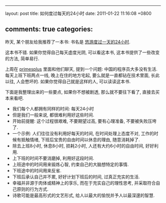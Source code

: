 
---
layout: post
title: 如何度过每天的24小时
date: 2011-01-22 11:16:08 +0800

comments: true
categories: 
---

昨天, 某个朋友给我推荐了一本书: 书名是
[悠游度过一天的24小时](http://book.douban.com/subject/4243207/).

这本书不错. 如果你觉得自己每天虚度光阴, 可以看这本书,
这本书提供了一些改变的方法, 简单易行.

上周在 [primesplus](http://www.primesplus.com/) 里面和他们聊天,
提到一个问题: 中国的程序员大多没有生活. 每天上班下班两点一线,
晚上在住的地方宅起, 要么就是一直都钻在技术里面, 长此以往, 人会憋坏的.
如果你觉得自己就是这样的人, 可以读读这本书.

下面是我整理出来的一些要点, 如果你不想被剧透, 那么就不要往下看了,
直接去买本来看吧.

-   我们每个人都拥有同样的时间: 每天24小时
-   但是我们一般来说, 都很难利用好这些时间.
-   开始前提醒: 这个过程很艰难, 不要期望过高, 要有心理准备,
    不要被失败压垮了.
-   一个示例: 人们往往没有利用好每天的时间, 在时间处理上态度不对,
    工作的时候有抵触情绪, 下班后宝贵的自由时间以休息的理由,
    随意消耗掉了.
-   除去上班8小时, 休息8小时, 损耗2小时, 人还有大约6小时的自由时间,
    好好利用.
-   上下班的时间不要消磨掉, 利用好这段时间.
-   上班途中的时间用来锻炼心智, 约束自己的大脑想特定的事情.
-   下班途中的时间用来反省.
-   下班后承认自己并不累, 好好计划下班后的时间, 过真正充实的生活.
-   幸福并非源于肉体或精神上的享乐, 而在于充实自己的理性思考,
    并采取符合自己原则的行为方式.
-   诗歌可能是最高形式的文艺形式, 给人以最大的愉悦并予人以最深邃的智慧.
